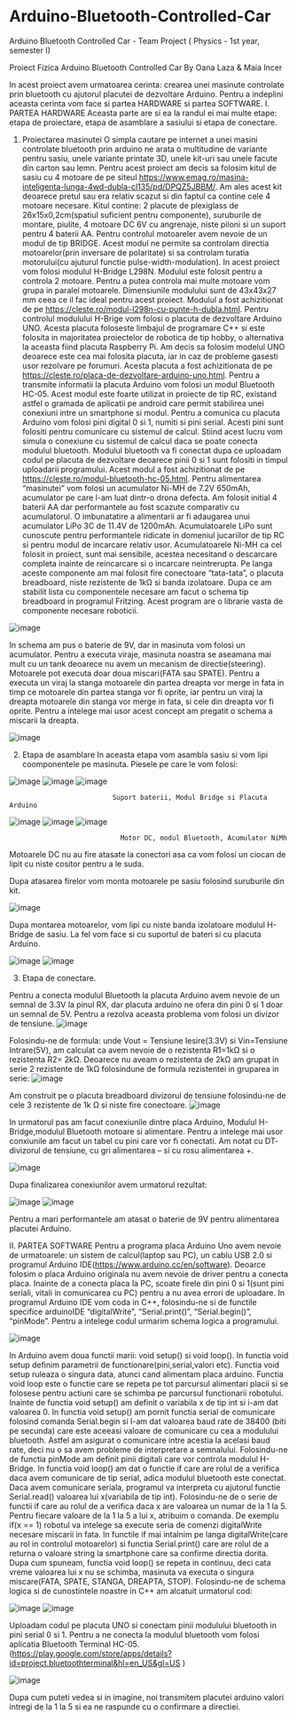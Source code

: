 # Arduino-Bluetooth-Controlled-Car
Arduino Bluetooth Controlled Car - Team Project ( Physics - 1st year, semester I)



Proiect Fizica
Arduino Bluetooth Controlled Car
By Oana Laza & Maia Incer

 In acest proiect avem urmatoarea cerinta: crearea unei masinute controlate prin bluetooth cu ajutorul placutei de dezvoltare Arduino. Pentru a indeplini aceasta cerinta vom face si partea HARDWARE si partea SOFTWARE.
I.	PARTEA HARDWARE
   Aceasta parte are si ea la randul ei mai multe etape: etapa de proiectare, etapa de asamblare a sasiului si etapa de conectare.
1.	Proiectarea masinutei 
    O simpla cautare pe internet a unei masini controlate bluetooth prin arduino ne arata o multitudine de variante pentru sasiu, unele variante printate 3D, unele kit-uri sau unele facute din carton sau lemn.
   Pentru acest proiect am decis sa folosim kitul de sasiu cu 4 motoare de pe siteul  https://www.emag.ro/masina-inteligenta-lunga-4wd-dubla-cl135/pd/DPQZ5JBBM/. Am ales acest kit deoarece pretul sau era relativ scazut si din faptul ca contine cele 4 motoare necesare. Kitul contine: 2 placute de plexiglass de 26x15x0,2cm(spatiul suficient pentru componente), suruburile de montare, piulite, 4 motoare DC 6V cu angrenaje, niste piloni si un suport pentru 4 baterii AA.
     Pentru controlul motoareler avem nevoie de un modul de tip BRIDGE. Acest modul ne permite sa controlam directia motoarelor(prin inversare de polaritate) si sa controlam turatia motorului(cu ajuturul functie pulse-width-modulation). In acest proiect vom folosi modulul H-Bridge L298N. Modulul este folosit pentru a controla 2 motoare. Pentru a putea controla mai multe motoare vom grupa in paralel motoarele. Dimensiunile modulului sunt de 43x43x27 mm ceea ce il fac ideal pentru acest proiect. Modulul a fost achizitionat de pe https://cleste.ro/modul-l298n-cu-punte-h-dubla.html.
      Pentru controlul modulului H-Brige vom folosi o placuta de dezvoltare Arduino UNO. Acesta placuta foloseste limbajul de programare C++ si este folosita in majoritatea proiectelor de robotica de tip hobby, o alternativa la aceasta fiind placuta Raspberry Pi. Am decis sa folosim modelul UNO deoarece este cea mai folosita placuta, iar in caz de probleme gasesti usor rezolvare pe forumuri. Acesta placuta a fost achizitionata de pe https://cleste.ro/placa-de-dezvoltare-arduino-uno.html. 
       Pentru a transmite informatii la placuta Arduino vom folosi un modul Bluetooth HC-05. Acest modul este foarte utilizat in proiecte de tip RC, existand astfel o gramada de aplicatii pe android care permit stabilirea unei conexiuni intre un smartphone si modul. Pentru a comunica cu placuta Arduino vom folosi pini digital 0 si 1, numiti si pini serial. Acesti pini sunt folositi pentru comunicare cu sistemul de calcul. Stiind acest lucru vom simula o conexiune cu sistemul de calcul daca se poate conecta modulul bluetooth. Modulul bluetooth va fi conectat dupa ce uploadam codul pe placuta de dezvoltare deoarece pinii 0 si 1 sunt folositi in timpul uploadarii programului. Acest modul a fost achizitionat de pe https://cleste.ro/modul-bluetooth-hc-05.html.
    Pentru alimentarea “masinutei” vom folosi un acumulator Ni-MH de 7.2V 650mAh, acumulator pe care l-am luat dintr-o drona defecta. Am folosit initial 4 baterii AA dar performantele au fost scazute comparativ cu acumulatorul. O imbunatatire a alimentarii ar fi adaugarea unui acumulator LiPo 3C de 11.4V de 1200mAh. Acumulatoarele LiPo sunt cunoscute pentru performantele ridicate in domeniul jucariilor de tip RC si pentru modul de incarcare relativ usor. Acumulatoarele Ni-MH ca cel folosit in proiect, sunt mai sensibile, acestea necesitand o descarcare completa inainte de reincarcare si o incarcare neintrerupta. 
       Pe langa aceste componente am mai folosit fire conectoare “tata-tata”, o placuta breadboard, niste rezistente de 1kΩ si banda izolatoare.
 Dupa ce am stabilit lista cu componentele necesare am facut o schema tip breadboard in programul Fritzing. Acest program are o librarie vasta de componente necesare roboticii.
 
 
 ![image](https://user-images.githubusercontent.com/102360393/229363283-37e535e1-9425-4699-9a33-59ec5f93830c.png)

     
 In schema am pus o baterie de 9V, dar in masinuta vom folosi un acumulator.
Pentru a executa viraje, masinuta noastra se aseamana mai mult cu un tank deoarece nu avem un mecanism de directie(steering). Motoarele pot executa doar doua miscari(FATA sau SPATE). Pentru a executa un viraj la stanga motoarele din partea dreapta vor merge in fata in timp ce motoarele din partea stanga vor fi oprite, iar pentru un viraj la dreapta motoarele din stanga vor merge in fata, si cele din dreapta vor fi oprite. Pentru a intelege mai usor acest concept am pregatit o schema a miscarii la dreapta.

![image](https://user-images.githubusercontent.com/102360393/229363308-9abc6b25-e16c-445e-97af-81b609f17c84.png)

 
2.	Etapa de asamblare
In aceasta etapa vom asambla sasiu si vom lipi coomponentele pe masinuta. Piesele pe care le vom folosi:

   ![image](https://user-images.githubusercontent.com/102360393/229363361-68f77653-ff9c-4c1c-a6c9-79c1b2e9153e.png)
   ![image](https://user-images.githubusercontent.com/102360393/229363367-b77028e9-01d8-4091-a2a9-02e5e6bfedcc.png)
   ![image](https://user-images.githubusercontent.com/102360393/229363376-6101f076-e292-422e-aef6-833cbe1ff01d.png)

     
                              Suport baterii, Modul Bridge si Placuta Arduino
                              
   ![image](https://user-images.githubusercontent.com/102360393/229363391-5407cc32-c4f0-47ab-b8a4-646857b02308.png)
   ![image](https://user-images.githubusercontent.com/102360393/229363400-2af70e04-f80d-49aa-862e-9f3ea1037a03.png)
   ![image](https://user-images.githubusercontent.com/102360393/229363407-c2a885a2-a538-4357-bd14-5f596c5a2ca8.png)

   
                                Motor DC, modul Bluetooth, Acumulator NiMh
                                
                                
   Motoarele DC nu au fire atasate la conectori asa ca vom folosi un ciocan de lipit cu niste cositor pentru a le suda.
  
   Dupa atasarea firelor vom monta motoarele pe sasiu folosind suruburile din kit.
   
   
   ![image](https://user-images.githubusercontent.com/102360393/229363433-087bcbbc-1e1b-4c64-89c4-186bd6cdfaa0.png)

    
   Dupa montarea motoarelor, vom lipi cu niste banda izolatoare modulul H-Bridge de sasiu. La fel vom face si cu suportul de bateri si cu placuta Arduino.
   
  ![image](https://user-images.githubusercontent.com/102360393/229363522-682875ab-e097-4be1-87d5-07fe43c1154d.png)
  ![image](https://user-images.githubusercontent.com/102360393/229363529-1bdda588-2d9d-48d6-8449-564a26716150.png)


  
3.	Etapa de conectare.

   Pentru a conecta modulul Bluetooth la placuta Arduino avem nevoie de un semnal de 3.3V la pinul RX, dar placuta arduino ne ofera din pini 0 si 1 doar un semnal de 5V. Pentru a rezolva aceasta problema vom folosi un divizor de tensiune. 
  ![image](https://user-images.githubusercontent.com/102360393/229363539-a7044f43-2a39-4ad3-8744-fd97b2edd05a.png)

   Folosindu-ne de formula:  unde  Vout = Tensiune Iesire(3.3V) si Vin=Tensiune Intrare(5V),  am calculat ca avem nevoie de o rezistenta R1=1kΩ si o rezistenta R2= 2kΩ.  Deoarece nu aveam o rezistenta de 2kΩ am grupat in serie 2 rezistente de 1kΩ folosindune de formula rezistentei in gruparea in serie:
  ![image](https://user-images.githubusercontent.com/102360393/229363552-1ecb9180-925f-426e-999a-bd1621263e37.png)

  
   Am construit pe o placuta breadboard divizorul de tensiune folosindu-ne de cele 3 rezistente de 1k Ω si niste fire conectoare.
 ![image](https://user-images.githubusercontent.com/102360393/229363575-15d0578d-9d02-4dff-98e0-cfd1f4991872.png)

 
In urmatorul pas am facut conexiunile dintre placa Arduino, Modulul H-Bridge,modulul Bluetooth motoare si alimentare. Pentru a intelege mai usor conxiunile am facut un tabel cu pini care vor fi conectati. Am notat cu DT- divizorul de tensiune,  cu gri alimentarea – si cu rosu alimentarea +.

![image](https://user-images.githubusercontent.com/102360393/229363612-c283fef0-0ee8-47d9-ad38-71b8408fe264.png)

  Dupa finalizarea conexiunilor avem urmatorul rezultat:
  
 ![image](https://user-images.githubusercontent.com/102360393/229363634-46ff2083-f8fc-4b59-841d-82211d092a26.png)
 ![image](https://user-images.githubusercontent.com/102360393/229363639-d500b44f-0648-46ac-ae45-af45e4e4804f.png)


  
   Pentru a mari performantele am atasat o baterie de 9V pentru alimentarea placutei Arduino. 
   
II.	 PARTEA SOFTWARE
    Pentru a programa placa Arduino Uno avem nevoie de urmatoarele: un sistem de calcul(laptop sau PC), un cablu USB 2.0 si programul Arduino IDE(https://www.arduino.cc/en/software). Deoarce folosim o placa Arduino originala nu avem nevoie de driver pentru a conecta placa. Inainte de a conecta placa la PC, scoate firele din pini 0 si 1(sunt pini seriali, vitali in comunicarea cu PC) pentru a nu avea errori de uploadare.
    In programul Arduino IDE vom coda in C++, folosindu-ne si de functile specifice arduinoIDE “digitalWrite”, “Serial.print()”, “Serial.begin()”, “pinMode”. Pentru a intelege codul urmarim schema logica a programului.  
    
    
  ![image](https://user-images.githubusercontent.com/102360393/229363733-5bf2e727-49fb-433a-8c62-dfb9ea383b01.png)

    
   In Arduino avem doua functii marii: void setup() si void loop(). In functia void setup definim parametrii de functionare(pini,serial,valori etc). Functia void setup ruleaza o singura data, atunci cand alimentam placa arduino. Functia void loop este o functie care se repeta pe tot parcursul alimentari placii si se folosese pentru actiuni care se schimba pe parcursul functionarii robotului.
 Inainte de functia void setup() am definit o variabila x de tip int si i-am dat valoarea 0.
 In functia void setup() am pornit functia serial de comunicare folosind comanda Serial.begin si I-am dat valoarea baud rate de 38400 (biti pe secunda) care este aceeasi valoare de comunicare cu cea a modulului bluetooth. Astfel am asigurat o comunicare intre acestia la acelasi baud rate, deci nu o sa avem probleme de interpretare a semnalului. Folosindu-ne de functia pinMode am definit pinii digitali care vor controla modulul H-Bridge. 
 In functia void loop() am dat o functie if care are rolul de a verifica daca avem comunicare de tip serial, adica modulul bluetooth este conectat. Daca avem comunicare seriala, programul va interpreta cu ajutorul functie Serial.read() valoarea lui x(variabila de tip int). Folosindu-ne de o serie de functii if care au rolul de a verifica daca x are valoarea un numar de la 1 la 5. Pentru fiecare valoare de la 1 la 5 a lui x, atribuim o comanda. De exemplu if(x ==  1) robotul va intelege sa execute seria de comenzi digitalWrite necesare miscarii in fata. In functile if mai intalnim pe langa digitalWrite(care au rol in controlul motoarelor) si functia Serial.print() care are rolul de a returna o valoare string la smartphone care sa confirme directia dorita. Dupa cum spuneam, functia void loop() se repeta in continuu, deci cata vreme valoarea lui x nu se schimba, masinuta va executa o singura miscare(FATA, SPATE, STANGA, DREAPTA, STOP).
  Folosindu-ne de schema logica si de cunostintele noastre in C++ am alcatuit urmatorul cod:
  
  ![image](https://user-images.githubusercontent.com/102360393/229363749-739a2918-40f0-4f31-b65f-96f398206d04.png)
  ![image](https://user-images.githubusercontent.com/102360393/229363754-7cbbab95-65c7-42a1-83eb-dc7cb415c6c0.png)


  
Uploadam codul pe placuta UNO si conectam pinii modulului bluetooth in pini serial 0 si 1.
Pentru a ne conecta la modulul bluetooth vom folosi aplicatia  Bluetooth Terminal HC-05. (https://play.google.com/store/apps/details?id=project.bluetoothterminal&hl=en_US&gl=US )

![image](https://user-images.githubusercontent.com/102360393/229363762-4b12ca45-4b7e-48fc-b970-763a775547bf.png)

 
Dupa cum puteti vedea si in imagine, noi transmitem placutei arduino valori intregi de la 1 la 5 si ea ne raspunde cu o confirmare a directiei.


